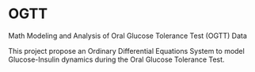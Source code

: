 # OGTT
Math Modeling and Analysis of Oral Glucose Tolerance Test (OGTT) Data 

This project propose an Ordinary Differential Equations System to model Glucose-Insulin dynamics during the Oral Glucose Tolerance Test. 